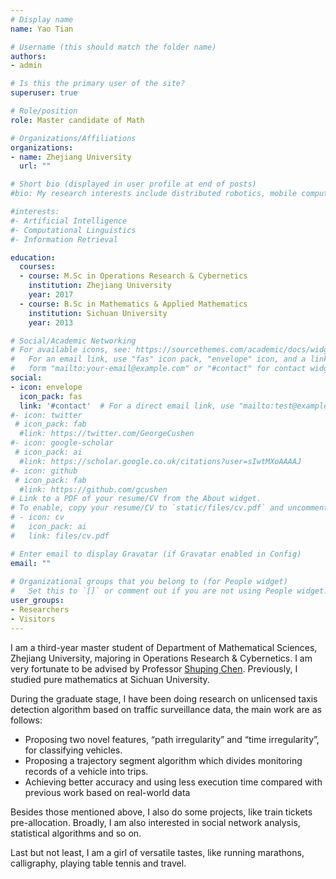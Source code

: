 ```yaml
---
# Display name
name: Yao Tian

# Username (this should match the folder name)
authors:
- admin

# Is this the primary user of the site?
superuser: true

# Role/position
role: Master candidate of Math

# Organizations/Affiliations
organizations:
- name: Zhejiang University
  url: ""

# Short bio (displayed in user profile at end of posts)
#bio: My research interests include distributed robotics, mobile computing and programmable matter.

#interests:
#- Artificial Intelligence
#- Computational Linguistics
#- Information Retrieval

education:
  courses:
  - course: M.Sc in Operations Research & Cybernetics
    institution: Zhejiang University
    year: 2017
  - course: B.Sc in Mathematics & Applied Mathematics
    institution: Sichuan University
    year: 2013

# Social/Academic Networking
# For available icons, see: https://sourcethemes.com/academic/docs/widgets/#icons
#   For an email link, use "fas" icon pack, "envelope" icon, and a link in the
#   form "mailto:your-email@example.com" or "#contact" for contact widget.
social:
- icon: envelope
  icon_pack: fas
  link: '#contact'  # For a direct email link, use "mailto:test@example.org".
#- icon: twitter
 # icon_pack: fab
  #link: https://twitter.com/GeorgeCushen
#- icon: google-scholar
 # icon_pack: ai
  #link: https://scholar.google.co.uk/citations?user=sIwtMXoAAAAJ
#- icon: github
 # icon_pack: fab
  #link: https://github.com/gcushen
# Link to a PDF of your resume/CV from the About widget.
# To enable, copy your resume/CV to `static/files/cv.pdf` and uncomment the lines below.  
# - icon: cv
#   icon_pack: ai
#   link: files/cv.pdf

# Enter email to display Gravatar (if Gravatar enabled in Config)
email: ""
  
# Organizational groups that you belong to (for People widget)
#   Set this to `[]` or comment out if you are not using People widget.  
user_groups:
- Researchers
- Visitors
---
```


I am a third-year master student of Department of Mathematical Sciences, Zhejiang University, majoring in Operations Research & Cybernetics. I am very fortunate to be advised by Professor [Shuping Chen](https://baike.baidu.com/item/%E9%99%88%E5%8F%94%E5%B9%B3/6877?fr=aladdin). Previously, I studied pure mathematics at Sichuan University.


During the graduate stage, I have been doing research on unlicensed taxis detection algorithm based on traffic surveillance data, the main work are as follows:

+ Proposing two novel features, “path irregularity” and “time irregularity”, for classifying vehicles.
+ Proposing a trajectory segment algorithm which divides monitoring records of a vehicle into trips.
+ Achieving better accuracy and using less execution time compared with previous work based on real-world data


Besides those mentioned above, I also do some projects, like train tickets pre-allocation. Broadly, I am also interested in social network analysis, statistical algorithms and so on. 


Last but not least, I am a girl of versatile tastes, like running marathons, calligraphy, playing table tennis and travel. 

